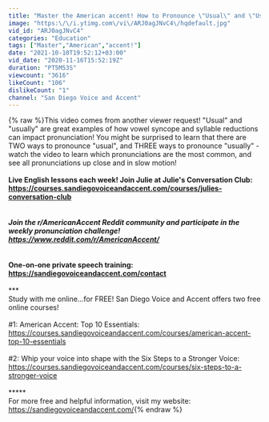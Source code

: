 ```yaml
---
title: "Master the American accent! How to Pronounce \"Usual\" and \"Usually\""
image: "https:\/\/i.ytimg.com\/vi\/ARJ0agJNvC4\/hqdefault.jpg"
vid_id: "ARJ0agJNvC4"
categories: "Education"
tags: ["Master","American","accent!"]
date: "2021-10-10T19:52:12+03:00"
vid_date: "2020-11-16T15:52:19Z"
duration: "PT5M53S"
viewcount: "3616"
likeCount: "106"
dislikeCount: "1"
channel: "San Diego Voice and Accent"
---
```

{% raw %}This video comes from another viewer request! &quot;Usual&quot; and &quot;usually&quot; are great examples of how vowel syncope and syllable reductions can impact pronunciation! You might be surprised to learn that there are TWO ways to pronounce &quot;usual&quot;, and THREE ways to pronounce &quot;usually&quot; -  watch the video to learn which pronunciations are the most common, and see all pronunciations up close and in slow motion!<br />****<br />Live English lessons each week! Join Julie at Julie's Conversation Club:  <a rel="nofollow" target="blank" href="https://courses.sandiegovoiceandaccent.com/courses/julies-conversation-club">https://courses.sandiegovoiceandaccent.com/courses/julies-conversation-club</a><br /><br />*****<br />Join the r/AmericanAccent Reddit community and participate in the weekly pronunciation challenge! <a rel="nofollow" target="blank" href="https://www.reddit.com/r/AmericanAccent/">https://www.reddit.com/r/AmericanAccent/</a><br /><br />*****<br />One-on-one private speech training: <a rel="nofollow" target="blank" href="https://sandiegovoiceandaccent.com/contact">https://sandiegovoiceandaccent.com/contact</a><br /><br />*******<br />Study with me online...for FREE! San Diego Voice and Accent offers two free online courses!<br /><br />#1: American Accent: Top 10 Essentials: <a rel="nofollow" target="blank" href="https://courses.sandiegovoiceandaccent.com/courses/american-accent-top-10-essentials">https://courses.sandiegovoiceandaccent.com/courses/american-accent-top-10-essentials</a><br /><br />#2: Whip your voice into shape with the Six Steps to a Stronger Voice: <a rel="nofollow" target="blank" href="https://courses.sandiegovoiceandaccent.com/courses/six-steps-to-a-stronger-voice">https://courses.sandiegovoiceandaccent.com/courses/six-steps-to-a-stronger-voice</a><br /><br />*****<br />For more free and helpful information, visit my website: <a rel="nofollow" target="blank" href="https://sandiegovoiceandaccent.com/">https://sandiegovoiceandaccent.com/</a>{% endraw %}
